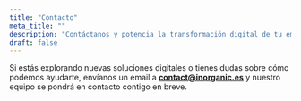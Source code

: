 ```yaml
---
title: "Contacto"
meta_title: ""
description: "Contáctanos y potencia la transformación digital de tu empresa con nuestros servicios en Software, Datos, Ciberseguridad y Cloud."
draft: false
---
```


Si estás explorando nuevas soluciones digitales o tienes dudas sobre cómo podemos ayudarte, envíanos un email a **contact@inorganic.es** y nuestro equipo se pondrá en contacto contigo en breve.

